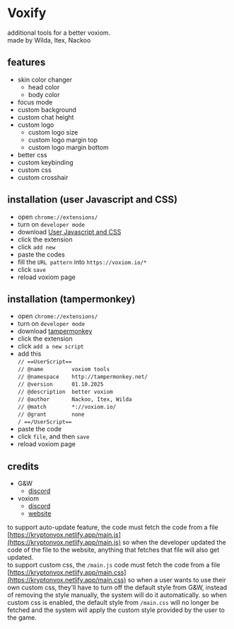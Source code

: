 # Voxify

additional tools for a better voxiom.<br>
made by Wilda, Itex, Nackoo

## features
  - skin color changer <br>
    - head color
    - body color
  - focus mode
  - custom background
  - custom chat height
  - custom logo <br>
    - custom logo size
    - custom logo margin top
    - custom logo margin bottom
  - better css 
  - custom keybinding
  - custom css
  - custom crosshair

## installation (user Javascript and CSS)
  - open `chrome://extensions/`
  - turn on `developer mode`
  - download [User Javascript and CSS](https://chromewebstore.google.com/detail/user-javascript-and-css/nbhcbdghjpllgmfilhnhkllmkecfmpld) 
  - click the extension
  - click `add new`
  - paste the codes
  - fill the `URL pattern` into `https://voxiom.io/*`
  - click `save`
  - reload voxiom page

## installation (tampermonkey)
  - open `chrome://extensions/`
  - turn on `developer mode `
  - download [tampermonkey](https://chromewebstore.google.com/detail/tampermonkey/dhdgffkkebhmkfjojejmpbldmpobfkfo)
  - click the extension
  - click `add a new script`
  - add this <br>
  `// ==UserScript==`<br>
`// @name         voxiom tools`<br>
`// @namespace    http://tampermonkey.net/`<br>
`// @version      01.10.2025`<br>
`// @description  better voxiom`<br>
`// @author       Nackoo, Itex, Wilda`<br>
`// @match        *://voxiom.io/`<br>
`// @grant        none`<br>
`/ ==/UserScript==`<br>
  - paste the code
  - click `file`, and then `save`
  - reload voxiom page

## credits
- G&W
  - [discord](https://discord.gg/WxGZwXqYuW)
- voxiom
  - [discord](https://discord.gg/YExechPavq)
  - [website](https://voxiom.io)

to support auto-update feature, the code must fetch the code from a file [https://kryptonvox.netlify.app/main.js](https://kryptonvox.netlify.app/main.js) so when the developer updated the code of the file to the website, anything that fetches that file will also get updated. <br> 
to support custom css, the `/main.js` code must fetch the code from a file [https://kryptonvox.netlify.app/main.css](https://kryptonvox.netlify.app/main.css) so when a user wants to use their own custom css, they'll have to turn off the default style from G&W, instead of removing the style manually, the system will do it automatically. so when custom css is enabled, the default style from `/main.css` will no longer be fetched and the system will apply the custom style provided by the user to the game.
